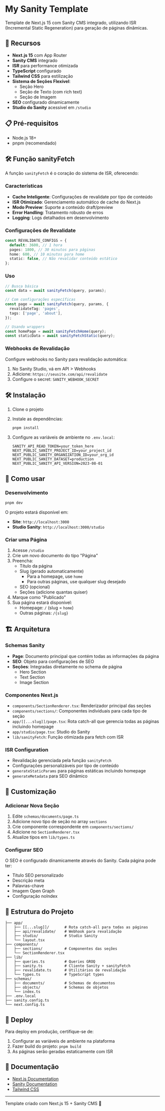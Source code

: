 # My Sanity Template

Template de Next.js 15 com Sanity CMS integrado, utilizando ISR (Incremental Static Regeneration) para geração de páginas dinâmicas.

## 🚀 Recursos

- **Next.js 15** com App Router
- **Sanity CMS** integrado
- **ISR** para performance otimizada
- **TypeScript** configurado
- **Tailwind CSS** para estilização
- **Sistema de Seções Flexível**:
  - Seção Hero
  - Seção de Texto (com rich text)
  - Seção de Imagem
- **SEO** configurado dinamicamente
- **Studio do Sanity** acessível em `/studio`

## 📋 Pré-requisitos

- Node.js 18+
- pnpm (recomendado)

## 🛠️ Função sanityFetch

A função `sanityFetch` é o coração do sistema de ISR, oferecendo:

### Características

- **Cache Inteligente**: Configurações de revalidate por tipo de conteúdo
- **ISR Otimizado**: Gerenciamento automático de cache do Next.js
- **Modo Preview**: Suporte a conteúdo draft/preview
- **Error Handling**: Tratamento robusto de erros
- **Logging**: Logs detalhados em desenvolvimento

### Configurações de Revalidate

```typescript
const REVALIDATE_CONFIGS = {
  default: 3600, // 1 hora
  pages: 1800, // 30 minutos para páginas
  home: 600, // 10 minutos para home
  static: false, // Não revalidar conteúdo estático
};
```

### Uso

```typescript
// Busca básica
const data = await sanityFetch(query, params);

// Com configurações específicas
const page = await sanityFetch(query, params, {
  revalidateTag: 'pages',
  tags: ['page', 'about'],
});

// Usando wrappers
const homePage = await sanityFetchHome(query);
const staticData = await sanityFetchStatic(query);
```

### Webhooks de Revalidação

Configure webhooks no Sanity para revalidação automática:

1. No Sanity Studio, vá em API > Webhooks
2. Adicione: `https://seusite.com/api/revalidate`
3. Configure o secret: `SANITY_WEBHOOK_SECRET`

## 🛠️ Instalação

1. Clone o projeto
2. Instale as dependências:

   ```bash
   pnpm install
   ```

3. Configure as variáveis de ambiente no `.env.local`:
   ```
   SANITY_API_READ_TOKEN=your_token_here
   NEXT_PUBLIC_SANITY_PROJECT_ID=your_project_id
   NEXT_PUBLIC_SANITY_ORGANIZATION_ID=your_org_id
   NEXT_PUBLIC_SANITY_DATASET=production
   NEXT_PUBLIC_SANITY_API_VERSION=2023-08-01
   ```

## 🚦 Como usar

### Desenvolvimento

```bash
pnpm dev
```

O projeto estará disponível em:

- **Site**: `http://localhost:3000`
- **Studio Sanity**: `http://localhost:3000/studio`

### Criar uma Página

1. Acesse `/studio`
2. Crie um novo documento do tipo "Página"
3. Preencha:
   - Título da página
   - Slug (gerado automaticamente)
     - Para a homepage, use `home`
     - Para outras páginas, use qualquer slug desejado
   - SEO (opcional)
   - Seções (adicione quantas quiser)
4. Marque como "Publicado"
5. Sua página estará disponível:
   - Homepage: `/` (slug = `home`)
   - Outras páginas: `/{slug}`

## 🏗️ Arquitetura

### Schemas Sanity

- **Page**: Documento principal que contém todas as informações da página
- **SEO**: Objeto para configurações de SEO
- **Seções**: Integradas diretamente no schema de página
  - Hero Section
  - Text Section
  - Image Section

### Componentes Next.js

- `components/SectionRenderer.tsx`: Renderizador principal das seções
- `components/sections/`: Componentes individuais para cada tipo de seção
- `app/[[...slug]]/page.tsx`: Rota catch-all que gerencia todas as páginas incluindo homepage
- `app/studio/page.tsx`: Studio do Sanity
- `lib/sanityFetch`: Função otimizada para fetch com ISR

### ISR Configuration

- Revalidação gerenciada pela função `sanityFetch`
- Configurações personalizáveis por tipo de conteúdo
- `generateStaticParams` para páginas estáticas incluindo homepage
- `generateMetadata` para SEO dinâmico

## 🎨 Customização

### Adicionar Nova Seção

1. Edite `schemas/documents/page.ts`
2. Adicione novo tipo de seção no array `sections`
3. Crie componente correspondente em `components/sections/`
4. Adicione no `SectionRenderer.tsx`
5. Atualize tipos em `lib/types.ts`

### Configurar SEO

O SEO é configurado dinamicamente através do Sanity. Cada página pode ter:

- Título SEO personalizado
- Descrição meta
- Palavras-chave
- Imagem Open Graph
- Configuração noIndex

## 📁 Estrutura do Projeto

```
├── app/
│   ├── [[...slug]]/       # Rota catch-all para todas as páginas
│   ├── api/revalidate/    # Webhook para revalidação
│   ├── studio/            # Studio Sanity
│   └── layout.tsx
├── components/
│   ├── sections/          # Componentes das seções
│   └── SectionRenderer.tsx
├── lib/
│   ├── queries.ts         # Queries GROQ
│   ├── sanity.ts          # Cliente Sanity + sanityFetch
│   ├── revalidate.ts      # Utilitários de revalidação
│   └── types.ts           # TypeScript types
├── schemas/
│   ├── documents/         # Schemas de documentos
│   ├── objects/           # Schemas de objetos
│   └── index.ts
├── .env.local
├── sanity.config.ts
└── next.config.ts
```

## 🚀 Deploy

Para deploy em produção, certifique-se de:

1. Configurar as variáveis de ambiente na plataforma
2. Fazer build do projeto: `pnpm build`
3. As páginas serão geradas estaticamente com ISR

## 📖 Documentação

- [Next.js Documentation](https://nextjs.org/docs)
- [Sanity Documentation](https://www.sanity.io/docs)
- [Tailwind CSS](https://tailwindcss.com/docs)

---

Template criado com Next.js 15 + Sanity CMS 🚀
